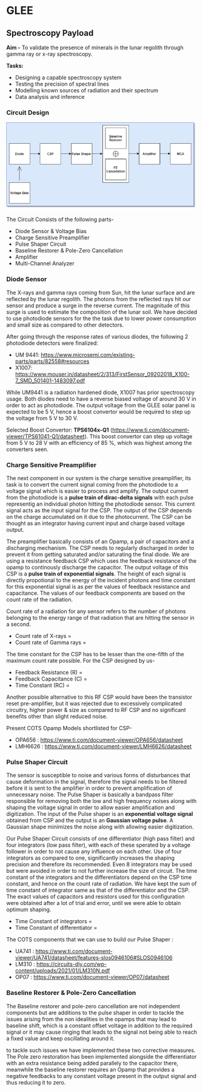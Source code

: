 # GLEE
## Spectroscopy Payload
**Aim -** To validate the presence of minerals in the lunar regolith through gamma ray or x-ray spectroscopy.

**Tasks:**
- Designing a capable spectroscopy system
- Testing the precision of spectral lines
- Modelling known sources of radiation and their spectrum
- Data analysis and inference
### Circuit Design
![image](./Overall_Circuit.png)

The Circuit Consists of the following parts-
- Diode Sensor & Voltage Bias
- Charge Sensitive Preamplifier
- Pulse Shaper Circuit
- Baseline Restorer & Pole-Zero Cancellation
- Amplifier
- Multi-Channel Analyzer

### Diode Sensor

The X-rays and gamma rays coming from Sun, hit the lunar surface and are reflected by the lunar regolith. The photons from the reflected rays hit our sensor and produce a surge in the reverse current. The magnitude of this surge is used to estimate the composition of the lunar soil. We have decided to use photodiode sensors for the the task due to lower power consumption and small size as compared to other detectors. 

After going through the response rates of various diodes, the following 2 photodiode detectors were finalized:
- UM 9441: https://www.microsemi.com/existing-parts/parts/82558#resources
- X1007: https://www.mouser.in/datasheet/2/313/FirstSensor_09202018_X100-7_SMD_501401-1483097.pdf

While UM9441 is a radiation hardened diode, X1007 has prior spectroscopy usage. Both diodes need to have a reverse biased voltage of around 30 V in order to act as photodiode. 
The output voltage from the GLEE solar panel is expected to be 5 V, hence a boost convertor would be required to step up the voltage from 5 V to 30 V.

Selected Boost Convertor: **TPS6104x-Q1**  (https://www.ti.com/document-viewer/TPS61041-Q1/datasheet).
This boost convertor can step up voltage from 5 V to 28 V with an efficiency of 85 %, which was highest among the converters seen.

### Charge Sensitive Preamplifier

The next component in our system is the charge sensitive preamplifier, its task is to convert the current signal coming from the photodiode to a voltage signal which is easier to process and amplify. The output current from the photodiode is a **pulse train of dirac-delta signals** with each pulse representig an individual photon hitting the photodiode sensor. This current signal acts as the input signal for the CSP. The output of the CSP depends on the charge accumulated on it due to the photocurrent. The CSP can be thought as an integrator having current input and charge based voltage output.

The preamplifier basically consists of an Opamp, a pair of capacitors and a discharging mechanism. The CSP needs to regularly discharged in order to prevent it from getting saturated and/or saturating the final diode. We are using a resistance feedback CSP which uses the feedback resistance of the opamp to continously discharge the capacitor. The output voltage of this CSP is a **pulse train of exponential signals**. The height of each signal is directly propotional to the energy of the incident photons and time constant for this exponential signal is as per the values of feedback resistance and capacitance. The values of our feedback components are based on the count rate of the radiation. 

Count rate of a radiation for any sensor refers to the number of photons belonging to the energy range of that radiation that are hitting the sensor in a second.
- Count rate of X-rays = 
- Count rate of Gamma rays =

The time constant for the CSP has to be lesser than the one-fifth of the maximum count rate possible. For the CSP designed by us-
- Feedback Resistance (R) =
- Feedback Capacitance (C) =
- Time Constant (RC) =

Another possible alternative to this RF CSP would have been the transistor reset pre-amplifier, but it was rejected due to excessively complicated circuitry, higher power & size as compared to RF CSP and no significant benefits other than slight reduced noise.

Present COTS Opamp Models shortlisted for CSP-
- OPA656 : https://www.ti.com/document-viewer/OPA656/datasheet
- LMH6626 : https://www.ti.com/document-viewer/LMH6626/datasheet

### Pulse Shaper Circuit
The sensor is susceptible to noise and various forms of disturbances that cause deformation in the signal, therefore the signal needs to be filtered before it is sent to the amplifier in order to prevent amplification of unnecessary noise. The Pulse Shaper is basically a bandpass filter responsible for removing both the low and high frequency noises along with shaping the voltage signal in order to allow easier amplification and digitization. The input of the Pulse shaper is an **exponential voltage signal** obtained from CSP and the output is an **Gaussian voltage pulse**. A Gaussian shape minimizes the noise along with allowing easier digitization.

Our Pulse Shaper Circuit consists of one differentiator (high pass filter) and four integrators (low pass filter), with each of these sperated by a voltage follower in order to not cause any influence on each other. Use of four integrators as compared to one, significantly increases the shaping precision and therefore its recommended. Even 8 integrators may be used but were avoided in order to not further increase the size of circuit. The time constant of the integrators and the differentiators depend on the CSP time constant, and hence on the count rate of radiation. We have kept the sum of time constant of integrator same as that of the differentiator and the CSP. The exact values of capacitors and resistors used for this configuration were obtained after a lot of trial and error, until we were able to obtain optimum shaping. 
- Time Constant of integrators =
- Time Constant of differentiator =

The COTS components that we can use to build our Pulse Shaper :
- UA741 : https://www.ti.com/document-viewer/UA741/datasheet/features-slos0946106#SLOS0946106
- LM310 : https://circuits-diy.com/wp-content/uploads/2021/01/LM310N.pdf
- OP07 : https://www.ti.com/document-viewer/OP07/datasheet


### Baseline Restorer & Pole-Zero Cancellation
The Baseline restorer and pole-zero cancellation are not independent components but are additions to the pulse shaper in order to tackle the issues arising from the non idealities in the opamps that may lead to baseline shift, which is a constant offset voltage in addition to the required signal or it may cause ringing that leads to the signal not being able to reach a fixed value and keep oscillating around it.

to tackle such issues we have implemented these two corrective measures. The Pole zero restoration has been implemented alongside the differentiator with an extra resistance being added parallely to the capacitor there, meanwhile the baseline restorer requires an Opamp that  provides a negative feedbacks to any constant voltage present in the output signal and thus reducing it to zero. 
